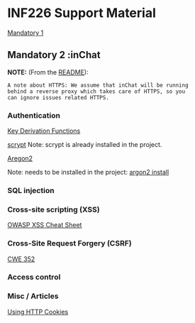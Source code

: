 # INF226 Support Material

[Mandatory 1](mandatory1.md)

## Mandatory 2 :inChat

**NOTE:** (From the [README](https://git.app.uib.no/Hakon.Gylterud/inf226-2020-inchat/)):

```
A note about HTTPS: We assume that inChat will be running
behind a reverse proxy which takes care of HTTPS, so you
can ignore issues related HTTPS.
```

### Authentication

[Key Derivation Functions](https://cryptobook.nakov.com/mac-and-key-derivation/kdf-deriving-key-from-password)

[scrypt](https://cryptobook.nakov.com/mac-and-key-derivation/scrypt)
Note: scrypt is already installed in the project.

[Aregon2](https://cryptobook.nakov.com/mac-and-key-derivation/argon2)

Note: needs to be installed in the project: [argon2 install](https://github.com/phxql/argon2-jvm)

### SQL injection

### Cross-site scripting (XSS)

[OWASP XSS Cheat Sheet](https://cheatsheetseries.owasp.org/cheatsheets/Cross_Site_Scripting_Prevention_Cheat_Sheet.html)

### Cross-Site Request Forgery (CSRF)

[CWE 352](https://cwe.mitre.org/data/definitions/352.html)

### Access control

### Misc / Articles

[Using HTTP Cookies](https://developer.mozilla.org/en-US/docs/Web/HTTP/Cookies)